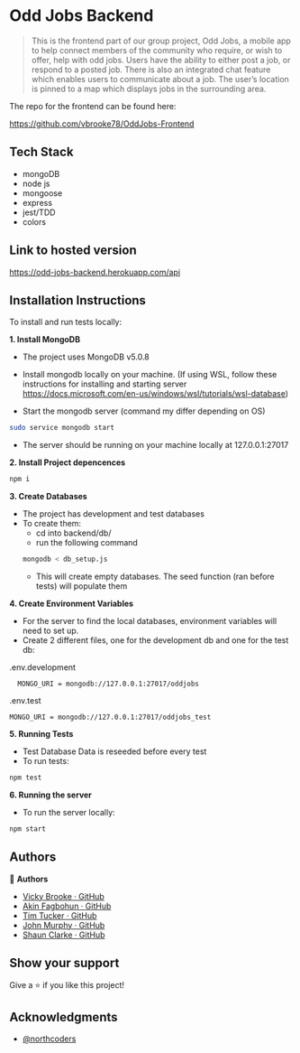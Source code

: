 # Odd Jobs Backend

> This is the frontend part of our group project, Odd Jobs, a mobile app to help connect members of the community who require, or wish to offer, help with odd jobs. Users have the ability to either post a job, or respond to a posted job. There is also an integrated chat feature which enables users to communicate about a job. The user’s location is pinned to a map which displays jobs in the surrounding area.
 
The repo for the frontend can be found here:

https://github.com/vbrooke78/OddJobs-Frontend


## Tech Stack

- mongoDB
- node js
- mongoose
- express
- jest/TDD
- colors

## Link to hosted version

https://odd-jobs-backend.herokuapp.com/api

## Installation Instructions

To install and run tests locally:

**1. Install MongoDB**

- The project uses MongoDB v5.0.8
- Install mongodb locally on your machine. (If using WSL, follow these instructions for installing and starting server https://docs.microsoft.com/en-us/windows/wsl/tutorials/wsl-database)

- Start the mongodb server (command my differ depending on OS)

```sh
sudo service mongodb start
```

- The server should be running on your machine locally at 127.0.0.1:27017

**2. Install Project depencences**

```sh
npm i
```

**3. Create Databases**

- The project has development and test databases
- To create them:
  - cd into backend/db/
  - run the following command
  ```sh
  mongodb < db_setup.js
  ```
  - This will create empty databases. The seed function (ran before tests) will populate them

**4. Create Environment Variables**

- For the server to find the local databases, environment variables will need to set up.
- Create 2 different files, one for the development db and one for the test db:

.env.development

```
  MONGO_URI = mongodb://127.0.0.1:27017/oddjobs
```

.env.test

```
MONGO_URI = mongodb://127.0.0.1:27017/oddjobs_test
```

**5. Running Tests**

- Test Database Data is reseeded before every test
- To run tests:

```sh
npm test
```

**6. Running the server**

- To run the server locally:

```sh
npm start
```

## Authors

👤 **Authors**

- [Vicky Brooke · GitHub](https://github.com/vbrooke78) 
- [Akin Fagbohun · GitHub](https://github.com/datboyakin)
- [Tim Tucker · GitHub](https://github.com/timwtuck)
- [John Murphy · GitHub](https://github.com/johndmurphy)
- [Shaun Clarke · GitHub](https://github.com/Tavelar/)

## Show your support

Give a ⭐️ if you like this project!

## Acknowledgments

- [@northcoders](https://github.com/northcoders)
